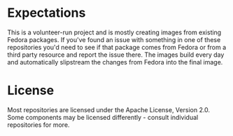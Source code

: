 # Expectations

This is a volunteer-run project and is mostly creating images from existing Fedora packages.
If you've found an issue with something in one of these repositories you'd need to see if that package
comes from Fedora or from a third party resource and report the issue there. 
The images build every day and automatically slipstream the changes from Fedora into the final image. 

# License
Most repositories are licensed under the Apache License, Version 2.0. Some components may be licensed
differently - consult individual repositories for more.
